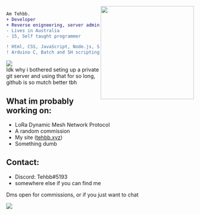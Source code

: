 <img align="right" height="250" src="https://tehbb.xyz/img/github_readme_image.jpg"/>
<!-- this image is not mine btw and idk where I found it --->

```diff
Am Tehbb.
+ Developer
+ Reverse enigneering, server administration.
- Lives in Australia
- 15, Self taught programmer
```

```diff 
! Html, CSS, JavaScript, Node.js, SQL, python, 
! Arduino C, Batch and SH scripting , linux command line
```
![](https://komarev.com/ghpvc/?username=tehbb3)
<br>
Idk why i bothered seting up a private git server and using that for so long, github is so mutch better tbh

What im probably working on:
-
- LoRa Dynamic Mesh Network Protocol
- A random commission
- My site ([tehbb.xyz](https://tehbb.xyz))
- Something dumb

Contact:
-
- Discord: Tehbb#5193
- somewhere else if you can find me

Dms open for commissions, or if you just want to chat


![](https://hit.yhype.me/github/profile?user_id=62781302)

